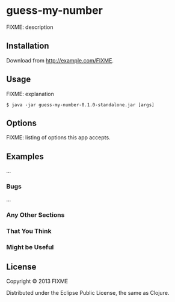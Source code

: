 # guess-my-number

FIXME: description

## Installation

Download from http://example.com/FIXME.

## Usage

FIXME: explanation

    $ java -jar guess-my-number-0.1.0-standalone.jar [args]

## Options

FIXME: listing of options this app accepts.

## Examples

...

### Bugs

...

### Any Other Sections
### That You Think
### Might be Useful

## License

Copyright © 2013 FIXME

Distributed under the Eclipse Public License, the same as Clojure.
